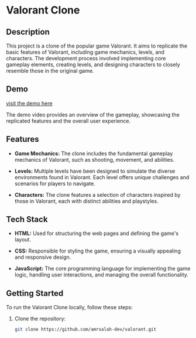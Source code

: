 # Valorant Clone

## Description

This project is a clone of the popular game Valorant. It aims to replicate the basic features of Valorant, including game mechanics, levels, and characters. The development process involved implementing core gameplay elements, creating levels, and designing characters to closely resemble those in the original game.

## Demo

[visit the demo here](https://amrsalah-dev.github.io/valorant/)

The demo video provides an overview of the gameplay, showcasing the replicated features and the overall user experience.

## Features

- **Game Mechanics:** The clone includes the fundamental gameplay mechanics of Valorant, such as shooting, movement, and abilities.
  
- **Levels:** Multiple levels have been designed to simulate the diverse environments found in Valorant. Each level offers unique challenges and scenarios for players to navigate.

- **Characters:** The clone features a selection of characters inspired by those in Valorant, each with distinct abilities and playstyles.

## Tech Stack

- **HTML:** Used for structuring the web pages and defining the game's layout.

- **CSS:** Responsible for styling the game, ensuring a visually appealing and responsive design.

- **JavaScript:** The core programming language for implementing the game logic, handling user interactions, and managing the overall functionality.

## Getting Started

To run the Valorant Clone locally, follow these steps:

1. Clone the repository:

   ```bash
   git clone https://github.com/amrsalah-dev/valorant.git

